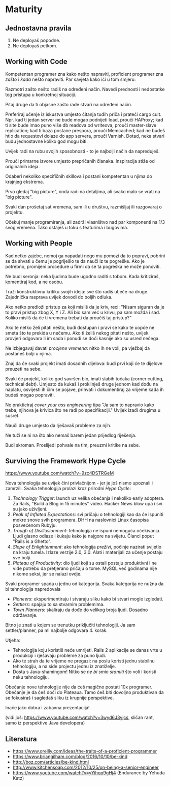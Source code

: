# Maturity

## Jednostavna pravila

1. Ne deployaš popodne.
2. Ne deployaš petkom.

## Working with Code

Kompetentan programer zna kako nešto napraviti, proficient programer zna *zašto* i *kada* nešto napraviti. Par savjeta kako ići u tom smjeru:

Razmotri zašto nešto radiš na određeni način. Navedi prednosti i nedostatke tog pristupa u konkretnoj situaciji.

Pitaj druge da ti objasne zašto rade stvari na određeni način.

Preferiraj učenje iz iskustva umjesto čitanja tuđih priča i prateći cargo cult. Npr. kad ti jedan server ne bude mogao podnijeti load, prouči HAProxy; kad ti site bude imao puno više db readova od writeova, prouči master-slave replication; kad ti baza postane prespora, prouči Memcached; kad ne budeš htio da requestovi dolaze do app servera, prouči Varnish. Dotad, neka stvari budu jednostavne koliko god mogu biti.

Uvijek radi na rubu svojih sposobnosti - to je najbolji način da napreduješ.

Prouči primarne izvore umjesto prepričanih članaka. Inspiracija stiže od originalnih ideja.

Odaberi nekoliko specifičnih skillova i postani kompetentan u njima do krajnjeg ekstrema.

Prvo gledaj "big picture", onda radi na detaljima, ali svako malo se vrati na "big picture".

Svaki dan prošetaj sat vremena, sam ili u društvu, razmišljaj ili razgovaraj o projektu.

Očekuj manje programiranja, ali zadrži vlasništvo nad par komponenti na 1/3 svog vremena. Tako ostaješ u toku s featurima i bugovima.

## Working with People

Kad netko zajebe, nemoj ga napadati nego mu pomozi da to popravi, pobrini se da shvati u čemu je pogriješio te da nauči iz te pogreške. Ako je potrebno, promijeni procedure u firmi da se ta pogreška ne može ponoviti.

Ne budi seronja: neka ljudima bude ugodno raditi s tobom. Kada kritiziraš, komentiraj kod, a ne osobu.

Traži konstruktivnu kritiku svojih ideja: sve što radiš utječe na druge. Zajednička rasprava uvijek dovodi do boljih odluka.

Ako netko predloži pristup za koji misliš da je kriv, reci: "Nisam siguran da je to pravi pristup zbog X, Y i Z. Ali bio sam već u krivu, pa sam možda i sad. Koliko misliš da će ti vremena trebati da proučiš taj pristup?"

Ako te netko želi pitati nešto, budi dostupan i pravi se kako te uopće ne smeta što te prekida u nečemu. Ako ti želiš nekog pitati nešto, uvijek provjeri odgovara li im sada i ponudi se doći kasnije ako su usred nečega.

Ne izbjegavaj davati *procjene vremena*: nitko ih ne voli, pa vježbaj da postaneš bolji u njima.

Znaj da će svaki projekt imati dosadnih dijelova: budi prvi koji će te dijelove preuzeti na sebe.

Svaki će projekt, koliko god savršen bio, imati slabih točaka (corner cutting, technical debt). Umjesto da kukaš i proklinješ druge jednom kad dođu na naplatu, osvijesti ih čim se pojave, prihvati i dokumentiraj za vrijeme kada ih budeš mogao popraviti.

Ne prakticiraj *cover your ass engineering* tipa "Ja sam to napravio kako treba, njihova je krivica što ne radi po specifikaciji." Uvijek izađi drugima u susret.

Nauči druge umjesto da rješavaš probleme za njih.

Ne tuži se ni na što ako nemaš barem jedan prijedlog riješenja.

Budi skroman. Proslijedi pohvale na tim, preuzmi kritike na sebe.

## Surviving the Framework Hype Cycle

https://www.youtube.com/watch?v=9zc4DSTRGeM

Nova tehnologija se uvijek čini privlačnijom - jer je još nismo upoznali i zamrzili. Svaka tehnologija prolazi kroz prirodni *Hype Cycle*:

1. *Technology Trigger*: launch uz velika obećanja i nekoliko early adoptera. Za Rails, "Build a Blog in 15 minutes" video. Hacker News blow upa i svi su jako uživljeni.
2. *Peak of Inflated Expectations*: svi pričaju o tehnologiji kao da će ispuniti mokre snove svih programera. DHH na naslovnici Linux časopisa posvećenom Rubyju.
3. *Trough of Disillusionment*: tehnologija ne ispuni nemoguća očekivanja. Ljudi glasno odlaze i kukaju kako je najgore na svijetu. Članci poput "Rails is a Ghetto".
4. *Slope of Enlightenment*: ako tehnologija *preživi*, počinje nazirati svijetlo na kraju tunela. Izlaze verzije 2.0, 3.0. Alati i materijali za učenje postaju sve bolji.
5. *Plateau of Productivity*: dio ljudi koji su ostali postaju produktivni i ne vide potrebu da pretjerano pričaju o tome. MySQL već godinama nije nikome seksi, jer se nalazi ovdje.

Svaki programer spada u jednu od kategorija. Svaka kategorija ne nužna da bi tehnologija napredovala
* *Pioneers*: eksperimentiraju i stvaraju sliku kako bi stvari mogle izgledati.
* *Settlers*: spajaju to sa stvarnim problemima.
* *Town Planners*: skaliraju da dođe do velikog broja ljudi. Dosadno održavanje.

Bitno je znati u kojem se trenutku priključiti tehnologiji. Ja sam settler/planner, pa mi najbolje odgovara 4. korak.

Utjeha:
* Tehnologija koju koristiš neće umrijeti. Rails 2 aplikacije se danas vrte u produkciji i rješavaju probleme za puno ljudi.
* Ako te strah da te vrijeme ne pregazi: na poslu koristi jednu stabilnu tehnologiju, a na side projectu jednu iz znatiželje.
* Dosta s Java-shamingom! Nitko se *ne bi smio sramiti* što voli i koristi neku tehnologiju.

Obećanje nove tehnologije nije da ćeš magično postati 10x programer. Obećanje je da ćeš doći do Plateaua. Tamo ćeš biti dovoljno produktivan da se fokusiraš i sagledaš sliku iz krupnije perspektive.

Inače jako dobra i zabavna prezentacija!

(vidi još: https://www.youtube.com/watch?v=3wyd6J3yjcs, sličan rant, samo iz perspektive Java developera)

## Literatura

* https://www.oreilly.com/ideas/the-traits-of-a-proficient-programmer
* https://www.briangilham.com/blog/2016/10/10/be-kind
* http://boz.com/articles/be-kind.html
* http://www.kitchensoap.com/2012/10/25/on-being-a-senior-engineer
* https://www.youtube.com/watch?v=yYihop9gHj4 (Endurance by Yehuda Katz)
